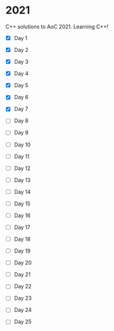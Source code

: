 # 2021
C++ solutions to AoC 2021. Learning C++!

-[x] Day 1
-[x] Day 2
-[x] Day 3
-[x] Day 4
-[x] Day 5
-[x] Day 6
-[x] Day 7
-[ ] Day 8
-[ ] Day 9
-[ ] Day 10
-[ ] Day 11
-[ ] Day 12
-[ ] Day 13
-[ ] Day 14
-[ ] Day 15
-[ ] Day 16
-[ ] Day 17
-[ ] Day 18
-[ ] Day 19
-[ ] Day 20
-[ ] Day 21
-[ ] Day 22
-[ ] Day 23
-[ ] Day 24
-[ ] Day 25

